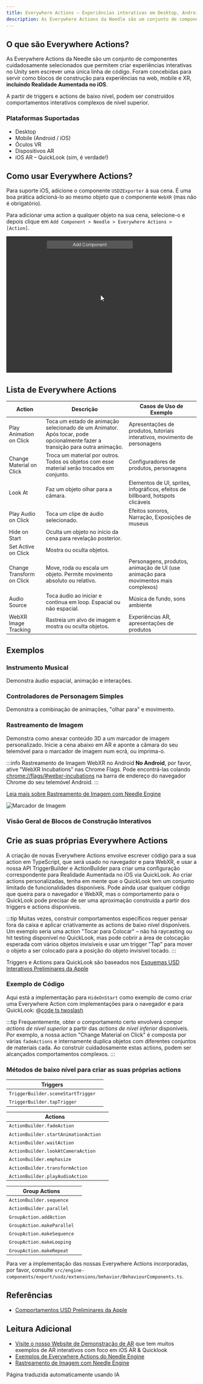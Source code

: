 ```yaml
---
title: Everywhere Actions — Experiências interativas em Desktop, Android e iOS (mesmo em AR)
description: As Everywhere Actions da Needle são um conjunto de componentes cuidadosamente selecionados que permitem criar experiências interativas no Unity sem escrever uma única linha de código. Foram concebidas para servir como blocos de construção para experiências na web, mobile e XR, **incluindo Realidade Aumentada no iOS**. A partir de triggers e actions de baixo nível, podem ser construídos comportamentos interativos complexos de nível superior.
---
```


## O que são Everywhere Actions?

As Everywhere Actions da Needle são um conjunto de componentes cuidadosamente selecionados que permitem criar experiências interativas no Unity sem escrever uma única linha de código.
Foram concebidas para servir como blocos de construção para experiências na web, mobile e XR, **incluindo Realidade Aumentada no iOS**.

A partir de triggers e actions de baixo nível, podem ser construídos comportamentos interativos complexos de nível superior.

### Plataformas Suportadas
- Desktop
- Mobile (Android / iOS)
- Óculos VR
- Dispositivos AR
- iOS AR – QuickLook (sim, é verdade!)

## Como usar Everywhere Actions?

Para suporte iOS, adicione o componente `USDZExporter` à sua cena. É uma boa prática adicioná-lo ao mesmo objeto que o componente `WebXR` (mas não é obrigatório).

Para adicionar uma action a qualquer objeto na sua cena,
selecione-o e depois clique em `Add Component > Needle > Everywhere Actions > [Action]`.

![](/imgs/everywhere-actions-component-menu.gif)

## Lista de Everywhere Actions

| Action | Descrição | Casos de Uso de Exemplo |
| --- | --- | --- |
| Play Animation on Click | Toca um estado de animação selecionado de um Animator. Após tocar, pode opcionalmente fazer a transição para outra animação. | Apresentações de produtos, tutoriais interativos, movimento de personagens |
| Change Material on Click | Troca um material por outros. Todos os objetos com esse material serão trocados em conjunto. | Configuradores de produtos, personagens |
| Look At | Faz um objeto olhar para a câmara. | Elementos de UI, sprites, infográficos, efeitos de billboard, hotspots clicáveis |
| Play Audio on Click | Toca um clipe de áudio selecionado. | Efeitos sonoros, Narração, Exposições de museus |
| Hide on Start | Oculta um objeto no início da cena para revelação posterior. |
| Set Active on Click | Mostra ou oculta objetos. |  |
| Change Transform on Click | Move, roda ou escala um objeto. Permite movimento absoluto ou relativo. | Personagens, produtos, animação de UI (use animação para movimentos mais complexos) |
| Audio Source | Toca áudio ao iniciar e continua em loop. Espacial ou não espacial. | Música de fundo, sons ambiente |
| WebXR Image Tracking | Rastreia um alvo de imagem e mostra ou oculta objetos. | Experiências AR, apresentações de produtos |

## Exemplos

### Instrumento Musical

Demonstra áudio espacial, animação e interações.

<sample src="https://engine.needle.tools/samples-uploads/musical-instrument" />

### Controladores de Personagem Simples

Demonstra a combinação de animações, "olhar para" e movimento.

<sample src="https://engine.needle.tools/samples-uploads/usdz-characters" />

### Rastreamento de Imagem

Demonstra como anexar conteúdo 3D a um marcador de imagem personalizado.
Inicie a cena abaixo em AR e aponte a câmara do seu telemóvel para o marcador de imagem num ecrã, ou imprima-o.

:::info Rastreamento de Imagem WebXR no Android
**No Android**, por favor, ative "WebXR Incubations" nas Chrome Flags. Pode encontrá-las colando [chrome://flags/#webxr-incubations](chrome://flags/#webxr-incubations) na barra de endereço do navegador Chrome do seu telemóvel Android.
:::

[Leia mais sobre Rastreamento de Imagem com Needle Engine](./webxr-image-tracking.md)

<img src="https://engine.needle.tools/samples-uploads/image-tracking/assets/needle-marker.png" alt="Marcador de Imagem" width=300 />

<sample src="https://engine.needle.tools/samples-uploads/image-tracking" />

### Visão Geral de Blocos de Construção Interativos

<sample src="https://engine.needle.tools/samples-uploads/usdz-interactivity" />

## Crie as suas próprias Everywhere Actions

A criação de novas Everywhere Actions envolve escrever código para a sua action em TypeScript, que será usado no navegador e para WebXR, e usar a nossa API TriggerBuilder e ActionBuilder para criar uma configuração correspondente para Realidade Aumentada no iOS via QuickLook. Ao criar actions personalizadas, tenha em mente que o QuickLook tem um conjunto limitado de funcionalidades disponíveis. Pode ainda usar qualquer código que queira para o navegador e WebXR, mas o comportamento para o QuickLook pode precisar de ser uma aproximação construída a partir dos triggers e actions disponíveis.

:::tip
Muitas vezes, construir comportamentos específicos requer pensar fora da caixa e aplicar criativamente as actions de baixo nível disponíveis. Um exemplo seria uma action "Tocar para Colocar" – não há raycasting ou hit testing disponível no QuickLook, mas pode cobrir a área de colocação esperada com vários objetos invisíveis e usar um trigger "Tap" para mover o objeto a ser colocado para a posição do objeto invisível tocado.
:::

Triggers e Actions para QuickLook são baseados nos [Esquemas USD Interativos Preliminares da Apple](https://developer.apple.com/documentation/arkit/usdz_schemas_for_ar/actions_and_triggers)

### Exemplo de Código

Aqui está a implementação para `HideOnStart` como exemplo de como criar uma Everywhere Action com implementações para o navegador e para QuickLook:
@[code ts twoslash](@code/component-everywhere-action-hideonstart.ts)

:::tip
Frequentemente, obter o comportamento certo envolverá compor _actions de nível superior_ a partir das _actions de nível inferior_ disponíveis. Por exemplo, a nossa action "Change Material on Click" é composta por várias `fadeActions` e internamente duplica objetos com diferentes conjuntos de materiais cada. Ao construir cuidadosamente estas actions, podem ser alcançados comportamentos complexos.
:::

### Métodos de baixo nível para criar as suas próprias actions

| Triggers | |
| --- | --- |
| `TriggerBuilder.sceneStartTrigger` | |
| `TriggerBuilder.tapTrigger` | |

| Actions | |
| --- | --- |
| `ActionBuilder.fadeAction` | |
| `ActionBuilder.startAnimationAction` | |
| `ActionBuilder.waitAction` | |
| `ActionBuilder.lookAtCameraAction` | |
| `ActionBuilder.emphasize` | |
| `ActionBuilder.transformAction` | |
| `ActionBuilder.playAudioAction` | |

|  Group Actions | |
| --- | --- |
| `ActionBuilder.sequence` | |
| `ActionBuilder.parallel` | |
| `GroupAction.addAction` | |
| `GroupAction.makeParallel` | |
| `GroupAction.makeSequence` | |
| `GroupAction.makeLooping` | |
| `GroupAction.makeRepeat` | |

Para ver a implementação das nossas Everywhere Actions incorporadas, por favor, consulte `src/engine-components/export/usdz/extensions/behavior/BehaviourComponents.ts`.

## Referências
- [Comportamentos USD Preliminares da Apple](https://developer.apple.com/augmented-reality/quick-look/)

## Leitura Adicional

- [Visite o nosso Website de Demonstração de AR](https://engine.needle.tools/projects/ar-showcase/) que tem muitos exemplos de AR interativos com foco em iOS AR & Quicklook
- [Exemplos de Everywhere Actions do Needle Engine](https://engine.needle.tools/samples/?overlay=samples&tag=everywhere+actions)
- [Rastreamento de Imagem com Needle Engine](./webxr-image-tracking.md)


Página traduzida automaticamente usando IA